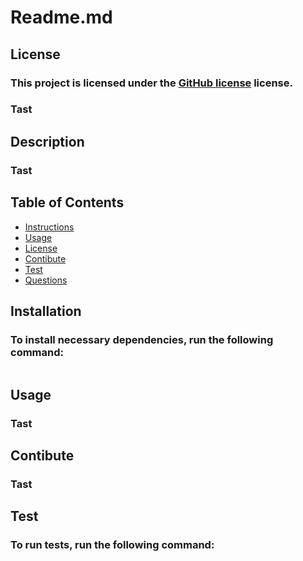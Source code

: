 # **Readme.md**
## License
### This project is licensed under the [GitHub license](http://img.shields.io/badge/license-MIT-blue.svg) license.


### Tast
## Description
### Tast
## Table of Contents
- [Instructions](#instructions)
- [Usage](#usage)
- [License](#license)
- [Contibute](#contibute)
- [Test](#test)
- [Questions](#questions)
## Installation
### To install necessary dependencies, run the following command: 
```Tast
```
## Usage
### Tast
## Contibute
### Tast
## Test
### To run tests, run the following command: 
 ```Tast
 ```
